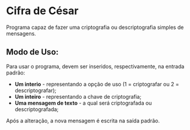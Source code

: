 # Cifra de César

Programa capaz de fazer uma criptografia ou descriptografia simples de mensagens. 

## Modo de Uso:

Para usar o programa, devem ser inseridos, respectivamente, na entrada padrão:
* **Um interio** - representando a opção de uso (1 = criptografar ou 2 = descriptografar);
* **Um inteiro** - representando a chave de criptografia;
* **Uma mensagem de texto** - a qual será criptografada ou descriptografada;

Após a alteração, a nova mensagem é escrita na saída padrão.


